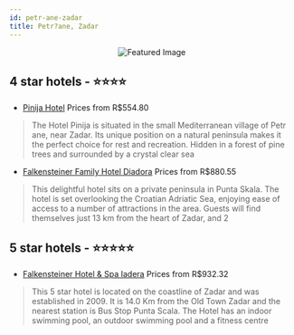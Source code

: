 ```yaml
---
id: petr-ane-zadar
title: Petr?ane, Zadar
---
```


<center><img src="https://i.travelapi.com/hotels/5000000/4280000/4273000/4272916/508c23a2_z.jpg" alt="Featured Image" /></center>


##  4 star hotels - ⭐️⭐️⭐️⭐️

-    [Pinija Hotel](https://us.hurb.com/hotels/petr-ane/pinija-hotel-JNP-JP851801?cmp=18055) Prices from R$554.80
   > The Hotel Pinija is situated in the small Mediterranean village of Petr ane, near Zadar. Its unique position on a natural peninsula makes it the perfect choice for rest and recreation. Hidden in a forest of pine trees and surrounded by a crystal clear sea
-    [Falkensteiner Family Hotel Diadora](https://us.hurb.com/hotels/petr-ane/falkensteiner-family-hotel-diadora-JNP-JP279819?cmp=18055) Prices from R$880.55
   > This delightful hotel sits on a private peninsula in Punta Skala. The hotel is set overlooking the Croatian Adriatic Sea, enjoying ease of access to a number of attractions in the area. Guests will find themselves just 13 km from the heart of Zadar, and 2

##  5 star hotels - ⭐️⭐️⭐️⭐️⭐️

-    [Falkensteiner Hotel & Spa Iadera](https://us.hurb.com/hotels/petr-ane/falkensteiner-hotel-spa-iadera-JNP-JP248772?cmp=18055) Prices from R$932.32
   > This 5 star hotel is located on the coastline of Zadar and was established in 2009. It is 14.0 Km from the Old Town Zadar and the nearest station is Bus Stop Punta Scala. The Hotel has an indoor swimming pool, an outdoor swimming pool and a fitness centre
